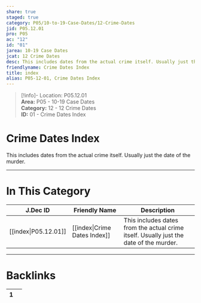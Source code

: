 ```yaml
---  
share: true  
staged: true  
category: P05/10-to-19-Case-Dates/12-Crime-Dates  
jid: P05.12.01  
pro: P05  
ac: "12"  
id: "01"  
jarea: 10-19 Case Dates  
jcat: 12 Crime Dates  
desc: This includes dates from the actual crime itself. Usually just the date of the murder.  
friendlyname: Crime Dates Index  
title: index  
alias: P05-12-01, Crime Dates Index  
---  
```

  
>[!info]- Location: P05.12.01  
>**Area:** P05 - 10-19 Case Dates  
>**Category:** 12 - 12 Crime Dates  
>**ID:** 01 - Crime Dates Index  
  
# Crime Dates Index  
  
This includes dates from the actual crime itself. Usually just the date of the murder.  
  
  
  
---  
# In This Category  
  
| J.Dec ID                                                                              | Friendly Name                                                                                 | Description                                                                            |  
| ------------------------------------------------------------------------------------- | --------------------------------------------------------------------------------------------- | -------------------------------------------------------------------------------------- |  
| [[index\|P05.12.01]] | [[index\|Crime Dates Index]] | This includes dates from the actual crime itself. Usually just the date of the murder. |  
  
  
---  
# Backlinks  
<div><table class="dataview table-view-table"><thead class="table-view-thead"><tr class="table-view-tr-header"><th class="table-view-th"><span></span><span class="dataview small-text">1</span></th><th class="table-view-th"><span></span></th></tr></thead><tbody class="table-view-tbody"></tbody></table></div>